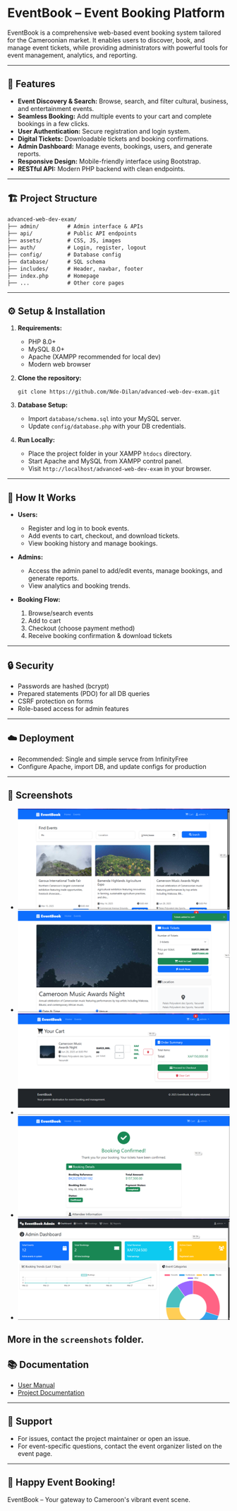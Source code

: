 # EventBook – Event Booking Platform

EventBook is a comprehensive web-based event booking system tailored for the Cameroonian market. It enables users to discover, book, and manage event tickets, while providing administrators with powerful tools for event management, analytics, and reporting.

---

## 🚀 Features

- **Event Discovery & Search:** Browse, search, and filter cultural, business, and entertainment events.
- **Seamless Booking:** Add multiple events to your cart and complete bookings in a few clicks.
- **User Authentication:** Secure registration and login system.
- **Digital Tickets:** Downloadable tickets and booking confirmations.
- **Admin Dashboard:** Manage events, bookings, users, and generate reports.
- **Responsive Design:** Mobile-friendly interface using Bootstrap.
- **RESTful API:** Modern PHP backend with clean endpoints.

---

## 🏗️ Project Structure

```
advanced-web-dev-exam/
├── admin/         # Admin interface & APIs
├── api/           # Public API endpoints
├── assets/        # CSS, JS, images
├── auth/          # Login, register, logout
├── config/        # Database config
├── database/      # SQL schema
├── includes/      # Header, navbar, footer
├── index.php      # Homepage
├── ...            # Other core pages
```

---

## ⚙️ Setup & Installation

1. **Requirements:**

   - PHP 8.0+
   - MySQL 8.0+
   - Apache (XAMPP recommended for local dev)
   - Modern web browser

2. **Clone the repository:**

   ```
   git clone https://github.com/Nde-Dilan/advanced-web-dev-exam.git
   ```

3. **Database Setup:**

   - Import `database/schema.sql` into your MySQL server.
   - Update `config/database.php` with your DB credentials.

4. **Run Locally:**
   - Place the project folder in your XAMPP `htdocs` directory.
   - Start Apache and MySQL from XAMPP control panel.
   - Visit `http://localhost/advanced-web-dev-exam` in your browser.

---

## 📝 How It Works

- **Users:**

  - Register and log in to book events.
  - Add events to cart, checkout, and download tickets.
  - View booking history and manage bookings.

- **Admins:**

  - Access the admin panel to add/edit events, manage bookings, and generate reports.
  - View analytics and booking trends.

- **Booking Flow:**
  1. Browse/search events
  2. Add to cart
  3. Checkout (choose payment method)
  4. Receive booking confirmation & download tickets

---

## 🔒 Security

- Passwords are hashed (bcrypt)
- Prepared statements (PDO) for all DB queries
- CSRF protection on forms
- Role-based access for admin features

---

## ☁️ Deployment

- Recommended: Single and simple servce from InfinityFree
- Configure Apache, import DB, and update configs for production

---
## 📸 Screenshots

- ![Homepage](assets/screenshots/home_page.png)
- ![Event Details](assets/screenshots/event_page.png)
- ![Your Cart](assets/screenshots/your_cart_page.png)
- ![Booking Confirmation](assets/screenshots/confirmation_page.png)
- ![Admin Dashboard](assets/screenshots/admin_overview.png)

More in the `screenshots` folder.
---

## 📚 Documentation

- [User Manual](documentation/Advanced_Web_Dev_Exam__Booking_Platform-UserManual.pdf)
- [Project Documentation](documentation/Advanced_Web_Dev_Exam__Booking_Platform-ProjectDocumentation.pdf)

---

## 🤝 Support

- For issues, contact the project maintainer or open an issue.
- For event-specific questions, contact the event organizer listed on the event page.

---

## 🎉 Happy Event Booking!

EventBook – Your gateway to Cameroon's vibrant event scene.
